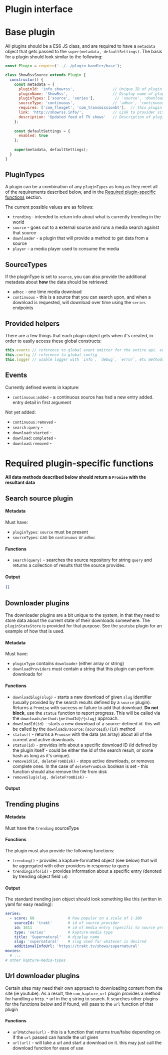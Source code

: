 # Plugin interface

# Base plugin

All plugins should be a ES6 JS class, and are required to have a `metadata` object that gets passed to the `super(metadata, defaultSettings)`.  The basis for a plugin should look similar to the following:

```js
const Plugin = require('../../plugin_handler/base');

class ShowRssSource extends Plugin {
  constructor() {
    const metadata = {
      pluginId: 'info_showrss',                 // Unique ID of plugin
      pluginName: 'ShowRss',                    // Display name of plugin
      pluginTypes: ['source', 'series'],         // 'source', 'downloader', 'player'
      sourceType: 'continuous',                 // 'adhoc', 'continuous'
      requires: ['com_flexget', 'com_transmissionbt'],  // this plugin requires the flexget plugin
      link: 'http://showrss.info/',             // Link to provider site
      description: 'Updated feed of TV shows'   // Description of plugin provider
    };
  
    const defaultSettings = {
      enabled: true
    };
  
    super(metadata, defaultSettings);
  }
}
```


## PluginTypes

A plugin can be a combination of any `pluginTypes` as long as they meet all of the requirements described below, and in the [Required plugin-specific functions](#Required-plugin-specific-functions) section.

The current possible values are as follows:

- `trending` - intended to return info about what is currently trending in the world
- `source` - goes out to a external source and runs a media search against that source
- `downloader` - a plugin that will provide a method to get data from a source
- `player` - a media player used to consume the media

## SourceTypes

If the pluginType is set to `source`, you can also provide the additional metadata about **how** the data should be retrieved:

- `adhoc` - one time media download
- `continuous` - this is a source that you can search upon, and when a download is requested, will download over time using the `series` endpoints

## Provided helpers

There are a few things that each plugin object gets when it's created, in order to easily access these global constructs:

```js
this.events // reference to global event emitter for the entire api. events described below
this.config // reference to global config
this.logger // usable logger with `info`, `debug`, `error`, etc methods
```


## Events

Currently defined events in kapture:

- `continuous:added` - a continuous source has had a new entry added. entry detail in first argument

Not yet added:

- `continuous:removed` -
- `search:query` - 
- `download:started` -
- `download:completed` -
- `download:removed` -

# Required plugin-specific functions

**All data methods described below should return a `Promise` with the resultant data**

## Search source plugin

#### Metadata

Must have: 

- `pluginTypes`: `source` must be present
- `sourceTypes`: can be `continuous` or `adhoc`

#### Functions

- `search(query)` - searches the source repository for string `query` and returns a collection of results that the source provides.

#### Output

```json
{}
```


## Downloader plugins

The downloader plugins are a bit unique to the system, in that they need to store data about the current state of their downloads somewhere.  The `pluginStateStore` is provided for that purpose.  See the `youtube` plugin for an example of how that is used.

#### Metadata 

Must have:

- `pluginType` contains `downloader` (either array or string)
- `downloadProviders` must contain a string that this plugin can perform downloads for

#### Functions

- `downloadSlug(slug)` - starts a new download of given `slug` identifier (usually provided by the search results defined by a `source` plugin).  Returns a `Promise` with success or failure to add that download. **Do not block**, use the `status` function to report progress.  This will be called via the `downloads/method:{methodId}/{slug}` approach.
- `downloadId(id)` - starts a new download of a source-defined id.  this will be called by the `downloads/source:{sourceId}/{id}` method
- `status()` - returns a `Promise` with the data (an array) about all of the current and active downloads.  
- `status(id)` - provides info about a specific download ID (id defined by the plugin itself - could be either the id of the search result, or some hash as long as it's unique).
- `removeId(id, deleteFromDisk)` - stops active downloads, or removes complete ones.  In the case of `deleteFromDisk` boolean is set - this function should also remove the file from disk
- `removeSlug(slug, deleteFromDisk)` - 

#### Output


## Trending plugins

#### Metadata

Must have the `trending` sourceType 

#### Functions 

The plugin must also provide the following functions:

- `trending()` - provides a kapture-formatted object (see below) that will be aggregated with other providers in response to query
- `trendingInfo(id)` - provides information about a specific entry (denoted by trending object field `id`)

#### Output

The standard trending json object should look something like this (written in yaml for easy reading):

```yaml
series:
  - score: 68               # how popular on a scale of 1-100
    sourceId: 'trakt'       # id of source provider
    id: 1611                # id of media entry (specific to source provider)
    type: 'series'          # kapture-media type
    title: 'Supernatural'   # display name
    slug: 'supernatural'    # slug used for whatever is desired
    additionalInfoUrl: 'https://trakt.tv/shows/supernatural'
movies:
  # ...
# other kapture-media-types
```

## Url downloader plugins

Certain sites may need their own approach to downloading content from the site (ie youtube).  As a result, the `com_kapture_url` plugin provides a method for handling a `http.*` url in the `q` string to search.  It searches other plugins for the functions below and if found, will pass to the `url` function of that plugin

#### Functions

- `urlMatches(url)` - this is a function that returns true/false depending on if the `url` passed can handle the url given
- `url(url)`  - will take a url and start a download on it.  this may just call the download function for ease of use
